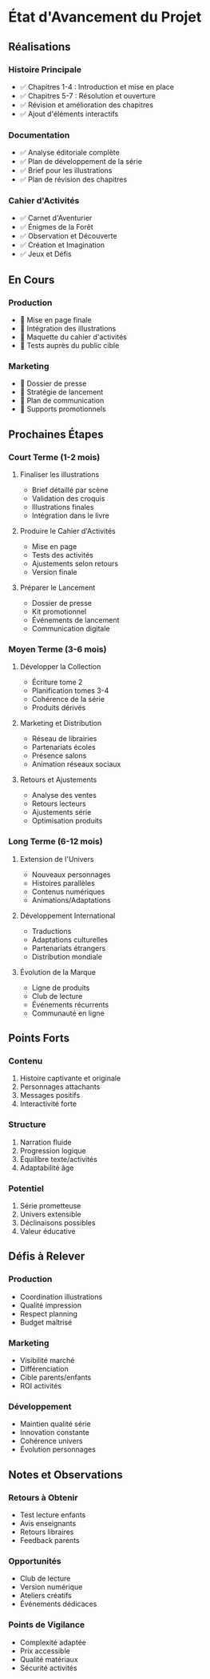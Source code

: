 # État d'Avancement du Projet

## Réalisations

### Histoire Principale
- ✅ Chapitres 1-4 : Introduction et mise en place
- ✅ Chapitres 5-7 : Résolution et ouverture
- ✅ Révision et amélioration des chapitres
- ✅ Ajout d'éléments interactifs

### Documentation
- ✅ Analyse éditoriale complète
- ✅ Plan de développement de la série
- ✅ Brief pour les illustrations
- ✅ Plan de révision des chapitres

### Cahier d'Activités
- ✅ Carnet d'Aventurier
- ✅ Énigmes de la Forêt
- ✅ Observation et Découverte
- ✅ Création et Imagination
- ✅ Jeux et Défis

## En Cours

### Production
- 🔄 Mise en page finale
- 🔄 Intégration des illustrations
- 🔄 Maquette du cahier d'activités
- 🔄 Tests auprès du public cible

### Marketing
- 🔄 Dossier de presse
- 🔄 Stratégie de lancement
- 🔄 Plan de communication
- 🔄 Supports promotionnels

## Prochaines Étapes

### Court Terme (1-2 mois)
1. Finaliser les illustrations
   - Brief détaillé par scène
   - Validation des croquis
   - Illustrations finales
   - Intégration dans le livre

2. Produire le Cahier d'Activités
   - Mise en page
   - Tests des activités
   - Ajustements selon retours
   - Version finale

3. Préparer le Lancement
   - Dossier de presse
   - Kit promotionnel
   - Événements de lancement
   - Communication digitale

### Moyen Terme (3-6 mois)
1. Développer la Collection
   - Écriture tome 2
   - Planification tomes 3-4
   - Cohérence de la série
   - Produits dérivés

2. Marketing et Distribution
   - Réseau de librairies
   - Partenariats écoles
   - Présence salons
   - Animation réseaux sociaux

3. Retours et Ajustements
   - Analyse des ventes
   - Retours lecteurs
   - Ajustements série
   - Optimisation produits

### Long Terme (6-12 mois)
1. Extension de l'Univers
   - Nouveaux personnages
   - Histoires parallèles
   - Contenus numériques
   - Animations/Adaptations

2. Développement International
   - Traductions
   - Adaptations culturelles
   - Partenariats étrangers
   - Distribution mondiale

3. Évolution de la Marque
   - Ligne de produits
   - Club de lecture
   - Événements récurrents
   - Communauté en ligne

## Points Forts

### Contenu
1. Histoire captivante et originale
2. Personnages attachants
3. Messages positifs
4. Interactivité forte

### Structure
1. Narration fluide
2. Progression logique
3. Équilibre texte/activités
4. Adaptabilité âge

### Potentiel
1. Série prometteuse
2. Univers extensible
3. Déclinaisons possibles
4. Valeur éducative

## Défis à Relever

### Production
- Coordination illustrations
- Qualité impression
- Respect planning
- Budget maîtrisé

### Marketing
- Visibilité marché
- Différenciation
- Cible parents/enfants
- ROI activités

### Développement
- Maintien qualité série
- Innovation constante
- Cohérence univers
- Évolution personnages

## Notes et Observations

### Retours à Obtenir
- Test lecture enfants
- Avis enseignants
- Retours libraires
- Feedback parents

### Opportunités
- Club de lecture
- Version numérique
- Ateliers créatifs
- Événements dédicaces

### Points de Vigilance
- Complexité adaptée
- Prix accessible
- Qualité matériaux
- Sécurité activités